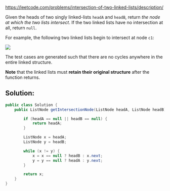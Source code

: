 https://leetcode.com/problems/intersection-of-two-linked-lists/description/

Given the heads of two singly linked-lists `headA` and `headB`, return _the node at which the two lists intersect_. If the two linked lists have no intersection at all, return `null`.

For example, the following two linked lists begin to intersect at node `c1`:

![](https://assets.leetcode.com/uploads/2021/03/05/160_statement.png)

The test cases are generated such that there are no cycles anywhere in the entire linked structure.

**Note** that the linked lists must **retain their original structure** after the function returns.

## Solution:


```java
public class Solution {
    public ListNode getIntersectionNode(ListNode headA, ListNode headB) {

        if (headA == null || headB == null) {
            return headA;
        }

        ListNode x = headA;
        ListNode y = headB;

        while (x != y) {
            x = x == null ? headB : x.next;
            y = y == null ? headA : y.next;
        }

        return x;
    }
}
```